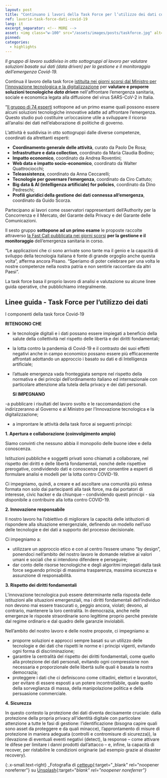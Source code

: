 ```yaml
---
layout: post
title: "Continuano i lavori della Task Force per l’utilizzo dei dati contro il Covid-19" 
ref: lavorie-task-force-dati-covid-19
lang: it
excerpt_separator: <!-- MORE -->
asset: <img class="w-100" src="/assets/images/posts/taskforce.jpg" alt="La task force al lavoro"/>
pinned: 
categories:
  - highlights
---
```


_Il gruppo di lavoro suddiviso in otto sottogruppi al lavoro per valutare soluzioni basate sui dati (data driven) per la gestione e il monitoraggio dell’emergenza Covid-19._

<!-- MORE -->

Continua il lavoro della task force [istituita nei giorni scorsi dal Ministro per l’innovazione tecnologica e la digitalizzazione](https://innovazione.gov.it/nasce-la-task-force-italiana-per-l-utilizzo-dei-dati-contro-l-emergenza-covid-19/) per **valutare e proporre soluzioni tecnologiche _data driven_** nell'affrontare l’emergenza sanitaria, sociale e economica legata alla diffusione del virus SARS-CoV-2 in Italia.

“[Il gruppo di 74 esperti](https://innovazione.gov.it/DM-task-force/) sottopone ad un primo esame quali possono essere alcuni soluzioni tecnologiche innovative adatte ad affrontare l’emergenza. Questo studio può costituire un’occasione utile a sviluppare il ricorso all’analisi dei dati nell’elaborazione di politiche di governo.  

L’attività è suddivisa in  otto sottogruppi dalle diverse competenze, coordinati da altrettanti esperti:

- **Coordinamento generale delle attività**, curato da Paolo De Rosa;
- **Infrastrutture e data collection**, coordinato da Maria Claudia Bodino;
- **Impatto economico**, coordinato da Andrea Roventini; 
- **Web data e impatto socio-economico**, coordinato da Walter Quattrociocchi;
- **Teleassistenza**, coordinato da Anna Ceccarelli;
- **Tecnologie per governare l’emergenza**, coordinato da Ciro Cattuto;
- **Big data & AI (intelligenza artificiale) for policies**, coordinato da Dino Pedreschi;
- **Profili giuridici della gestione dei dati connessa all’emergenza**, coordinato da Guido Scorza. 

Partecipano ai lavori come osservatori rappresentanti dell’Authority per la Concorrenza e il Mercato, del Garante della Privacy e del Garante delle Comunicazioni. 

Il sesto gruppo **sottopone ad un primo esame** le proposte raccolte attraverso  [la Fast Call pubblicata nei giorni scorsi](https://innovazione.gov.it/telemedicina-e-sistemi-di-monitoraggio-una-call-per-tecnologie-per-il-contrasto-alla-diffusione-del-covid-19/) **per la gestione e il monitoraggio** dell’emergenza sanitaria in corso. 

“Le applicazioni che ci sono arrivate sono tante ma il genio e la capacità di sviluppo della tecnologia italiana è fonte di grande orgoglio anche questa volta”, afferma ancora Pisano. “Speriamo di poter celebrare per una volta le nostre competenze nella nostra patria e non sentirle raccontare da altri Paesi”. 

La task force basa il proprio lavoro di analisi e valutazione su alcune linee guida operative, che pubblichiamo integralmente.

## Linee guida - Task Force per l’utilizzo dei dati

I componenti della task force Covid-19

**RITENGONO CHE**
   
- le tecnologie digitali e i dati possano essere impiegati a beneficio della salute della collettività nel rispetto delle libertà e dei diritti fondamentali;
- la lotta contro la pandemia di Covid-19 e il contrasto dei suoi effetti negativi anche in campo economico possano essere più efficacemente affrontati adottando  un approccio i basato su dati e di Intelligenza artificiale;
- l’attuale emergenza vada fronteggiata sempre nel rispetto della normativa e dei principi dell’ordinamento italiano ed internazionale con particolare attenzione alla tutela  della privacy e dei dati personali.

  **SI IMPEGNANO**

-a pubblicare i risultati del lavoro svolto e le raccomandazioni che indirizzeranno al Governo e al Ministro per l’Innovazione tecnologica e la digitalizzazione;
- a improntare le attività della task force ai seguenti principi:

**1. Apertura e collaborazione (coinvolgimento ampio)**

Siamo convinti che nessuno abbia il monopolio delle buone idee e della conoscenza. 

Istituzioni pubbliche e soggetti privati sono chiamati a collaborare, nel rispetto dei diritti e delle libertà fondamentali, nonché delle rispettive prerogative, condividendo dati e conoscenze per consentire a esperti di formulare analisi e modelli per la lotta contro COVID-19.

Ci impegniamo, quindi, a creare e ad ascoltare una comunità più estesa formata non solo dai partecipanti alla task force, ma dai portatori di interesse, civic hacker e da chiunque – condividendo questi principi - sia disponibile a contribuire alla lotta contro COVID-19. 

**2. Innovazione responsabile**

Il nostro lavoro ha l’obiettivo di migliorare la capacità delle istituzioni di rispondere alla situazione emergenziale, definendo un modello nell’uso delle tecnologie e dei dati a supporto del processo decisionale. 

Ci impegniamo a:

- utilizzare un approccio etico e con al centro l’essere umano “by design”, ponendoci nell’ambito del nostro lavoro le domande relative ai valori umani e sociali che si intendono difendere e perseguire;
- dar conto delle risorse tecnologiche e degli algoritmi impiegati dalla task force seguendo principi di massima trasparenza, massima sicurezza e assunzione di responsabilità.

**3. Rispetto dei diritti fondamentali**

L’innovazione tecnologica può essere determinante nella risposta delle istituzioni alle situazioni emergenziali, ma i diritti fondamentali dell’individuo non devono mai essere trascurati o, peggio ancora, violati; devono, al contrario, mantenere la loro centralità.  In democrazia, anche nelle emergenze le risposte straordinarie sono legittime proprio perché previste dal regime ordinario e dal quadro delle garanzie inviolabili.

Nell’ambito del nostro lavoro e delle nostre proposte, ci impegniamo a:

- proporre soluzioni e approcci sempre basati su un utilizzo delle tecnologie e dei dati che rispetti le norme e i principi vigenti, evitando ogni forma di discriminazione;
- garantire la centralità del rispetto dei diritti fondamentali, come quello alla protezione dei dati personali, evitando ogni compressione non necessaria e proporzionale delle libertà sulle quali è basata la nostra democrazia;
- proteggere i dati che ci definiscono come cittadini, elettori e lavoratori, per evitare di essere esposti a un potere incontrollabile, quale quello della sorveglianza di massa, della manipolazione politica e della persuasione commerciale.

**4. Sicurezza**

In questo contesto la protezione dei dati diventa decisamente cruciale: dalla protezione della propria privacy all’identità digitale con particolare attenzione a tutte le fasi di gestione: l’identificazione (bisogna capire quali sono asset da proteggere e da quali minacce), l’approntamento di misure di protezione in maniera adeguata (controlli e contromisure di sicurezza)), la rilevazione di eventuali eventi negativi (detect), la response – come attivare le difese per limitare i danni prodotti dall’attacco – e, infine, la capacità di recover, per ristabilire le condizioni originarie (ad esempio grazie al disaster recovery).


{:.x-small.text-right}
_Fotografia di [cetteup](https://unsplash.com/@cetteup?utm_source=unsplash&utm_medium=referral&utm_content=creditCopyText){:target="_blank" rel="noopener noreferrer"} su [Unsplash](https://unsplash.com/collections/387607/d-mark-agency?utm_source=unsplash&utm_medium=referral&utm_content=creditCopyText){:target="_blank" rel="noopener noreferrer"}_
